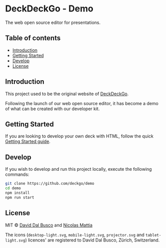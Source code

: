 # DeckDeckGo - Demo

The web open source editor for presentations.

## Table of contents

- [Introduction](#introduction)
- [Getting Started](#getting-started)
- [Develop](#develop)
- [License](#license)

## Introduction

This project used to be the original website of [DeckDeckGo].

Following the launch of our web open source editor, it has become a demo of what can be created with our developer kit. 

## Getting Started

If you are looking to develop your own deck with HTML, follow the quick [Getting Started guide](https://docs.deckdeckgo.com/docs).

## Develop

If you wish to develop and run this project locally, execute the following commands: 

```bash
git clone https://github.com/deckgo/demo
cd demo
npm install
npm run start
```

## License

MIT © [David Dal Busco](mailto:david.dalbusco@outlook.com) and [Nicolas Mattia](mailto:nicolas@nmattia.com)

The icons (`desktop-light.svg`, `mobile-light.svg`, `projector.svg` and `tablet-light.svg`) licences' are registered to David Dal Busco, Zürich, Switzerland.

[DeckDeckGo]: https://deckdeckgo.com
